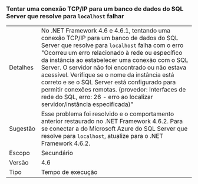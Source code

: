 ### <a name="attempting-a-tcpip-connection-to-a-sql-server-database-that-resolves-to-localhost-fails"></a>Tentar uma conexão TCP/IP para um banco de dados do SQL Server que resolve para `localhost` falhar

|   |   |
|---|---|
|Detalhes|No .NET Framework 4.6 e 4.6.1, tentando uma conexão TCP/IP para um banco de dados do SQL Server que resolve para <code>localhost</code> falha com o erro &quot;Ocorreu um erro relacionado à rede ou específico da instância ao estabelecer uma conexão com o SQL Server. O servidor não foi encontrado ou não estava acessível. Verifique se o nome da instância está correto e se o SQL Server está configurado para permitir conexões remotas. (provedor: Interfaces de rede do SQL, erro: 26 - erro ao localizar servidor/instância especificada)&quot;|
|Sugestão|Esse problema foi resolvido e o comportamento anterior restaurado no .NET Framework 4.6.2. Para se conectar a do Microsoft Azure do SQL Server que resolve para <code>localhost</code>, atualize para o .NET Framework 4.6.2.|
|Escopo|Secundário|
|Versão|4.6|
|Tipo|Tempo de execução|

